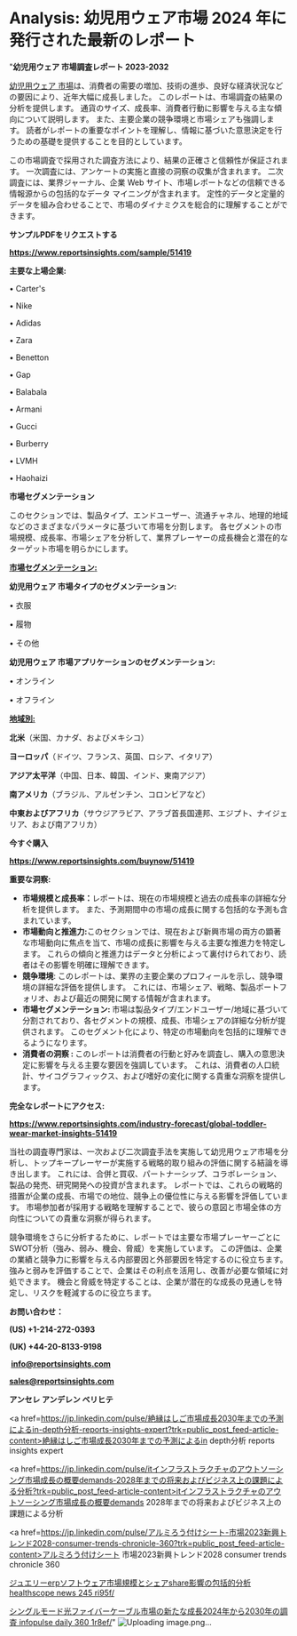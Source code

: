 # Analysis: 幼児用ウェア市場 2024 年に発行された最新のレポート

"<strong>幼児用ウェア 市場調査レポート 2023-2032</strong>

<a href=https://www.reportsinsights.com/sample/51419>幼児用ウェア 市場</a>は、消費者の需要の増加、技術の進歩、良好な経済状況などの要因により、近年大幅に成長しました。 このレポートは、市場調査の結果の分析を提供します。 通貨のサイズ、成長率、消費者行動に影響を与える主な傾向について説明します。 また、主要企業の競争環境と市場シェアも強調します。 読者がレポートの重要なポイントを理解し、情報に基づいた意思決定を行うための基礎を提供することを目的としています。

この市場調査で採用された調査方法により、結果の正確さと信頼性が保証されます。 一次調査には、アンケートの実施と直接の洞察の収集が含まれます。 二次調査には、業界ジャーナル、企業 Web サイト、市場レポートなどの信頼できる情報源からの包括的なデータ マイニングが含まれます。 定性的データと定量的データを組み合わせることで、市場のダイナミクスを総合的に理解することができます。

<strong><b>サンプルPDFをリクエストする</b></strong>

<a href=https://www.reportsinsights.com/sample/51419><strong><u>https://www.reportsinsights.com/sample/51419</u></strong></a>

<strong>主要な上場企業:</strong>

• Carter's

• Nike

• Adidas

• Zara

• Benetton

• Gap

• Balabala

• Armani

• Gucci

• Burberry

• LVMH

• Haohaizi

<strong>市場セグメンテーション</strong>

このセクションでは、製品タイプ、エンドユーザー、流通チャネル、地理的地域などのさまざまなパラメータに基づいて市場を分割します。 各セグメントの市場規模、成長率、市場シェアを分析して、業界プレーヤーの成長機会と潜在的なターゲット市場を明らかにします。

<strong><u>市場セグメンテーション</u></strong><strong><u>:</u></strong>

<strong>幼児用ウェア 市場タイプのセグメンテーション:</strong>

• 衣服

• 履物

• その他

<strong>幼児用ウェア 市場アプリケーションのセグメンテーション:</strong>

• オンライン

• オフライン

<strong><u>地域別</u></strong><strong><u>:</u></strong>

<strong>北米</strong>（米国、カナダ、およびメキシコ）

<strong>ヨーロッパ</strong>（ドイツ、フランス、英国、ロシア、イタリア）

<strong>アジア太平洋</strong>（中国、日本、韓国、インド、東南アジア）

<strong>南アメリカ</strong>（ブラジル、アルゼンチン、コロンビアなど）

<strong>中東およびアフリカ</strong>（サウジアラビア、アラブ首長国連邦、エジプト、ナイジェリア、および南アフリカ）

<strong>今すぐ購入</strong>

<a href=https://www.reportsinsights.com/buynow/51419><strong><u>https://www.reportsinsights.com/buynow/51419</u></strong></a>

<strong>重要な洞察:</strong>
<ul>
  <li><strong>市場規模と成長率：</strong>レポートは、現在の市場規模と過去の成長率の詳細な分析を提供します。 また、予測期間中の市場の成長に関する包括的な予測も含まれています。</li>
  <li><strong>市場動向と推進力:</strong>このセクションでは、現在および新興市場の両方の顕著な市場動向に焦点を当て、市場の成長に影響を与える主要な推進力を特定します。 これらの傾向と推進力はデータと分析によって裏付けられており、読者はその影響を明確に理解できます。</li>
  <li><strong>競争環境</strong>: このレポートは、業界の主要企業のプロフィールを示し、競争環境の詳細な評価を提供します。 これには、市場シェア、戦略、製品ポートフォリオ、および最近の開発に関する情報が含まれます。</li>
  <li><strong>市場セグメンテーション: </strong>市場は製品タイプ/エンドユーザー/地域に基づいて分割されており、各セグメントの規模、成長、市場シェアの詳細な分析が提供されます。 このセグメント化により、特定の市場動向を包括的に理解できるようになります。</li>
  <li><strong>消費者の洞察 : </strong>このレポートは消費者の行動と好みを調査し、購入の意思決定に影響を与える主要な要因を強調しています。 これは、消費者の人口統計、サイコグラフィックス、および嗜好の変化に関する貴重な洞察を提供します。</li>
</ul>
<strong>完全なレポートにアクセス:</strong>

<a href=https://www.reportsinsights.com/industry-forecast/global-toddler-wear-market-insights-51419><strong><u><b>https://www.reportsinsights.com/industry-forecast/global-toddler-wear-market-insights-51419</b></u></strong></a>

当社の調査専門家は、一次および二次調査手法を実施して幼児用ウェア市場を分析し、トップキープレーヤーが実施する戦略的取り組みの評価に関する結論を導き出します。 これには、合併と買収、パートナーシップ、コラボレーション、製品の発売、研究開発への投資が含まれます。 レポートでは、これらの戦略的措置が企業の成長、市場での地位、競争上の優位性に与える影響を評価しています。 市場参加者が採用する戦略を理解することで、彼らの意図と市場全体の方向性についての貴重な洞察が得られます。

競争環境をさらに分析するために、レポートでは主要な市場プレーヤーごとにSWOT分析（強み、弱み、機会、脅威）を実施しています。 この評価は、企業の業績と競争力に影響を与える内部要因と外部要因を特定するのに役立ちます。 強みと弱みを評価することで、企業はその利点を活用し、改善が必要な領域に対処できます。 機会と脅威を特定することは、企業が潜在的な成長の見通しを特定し、リスクを軽減するのに役立ちます。

<strong>お問い合わせ：</strong>

<strong>(US) +1-214-272-0393</strong>

<strong>(UK) +44-20-8133-9198</strong>

<strong> </strong><a href=info@reportsinsights.com><strong><u>info@reportsinsights.com</u></strong></a>

<a href=sales@reportsinsights.com><strong><u>sales@reportsinsights.com</u></strong></a>

<strong>アンセレ アンデレン ベリヒテ</strong>

<a href=https://jp.linkedin.com/pulse/絶縁はしご市場成長2030年までの予測によるin-depth分析-reports-insights-expert?trk=public_post_feed-article-content>絶縁はしご市場成長2030年までの予測によるin depth分析 reports insights expert</a>

<a href=https://jp.linkedin.com/pulse/itインフラストラクチャのアウトソーシング市場成長の概要demands-2028年までの将来およびビジネス上の課題による分析?trk=public_post_feed-article-content>itインフラストラクチャのアウトソーシング市場成長の概要demands 2028年までの将来およびビジネス上の課題による分析</a>

<a href=https://jp.linkedin.com/pulse/アルミろう付けシート-市場2023新興トレンド2028-consumer-trends-chronicle-360?trk=public_post_feed-article-content>アルミろう付けシート 市場2023新興トレンド2028 consumer trends chronicle 360</a>

<a href=https://www.linkedin.com/pulse/ジュエリーerpソフトウェア市場規模とシェアshare影響の包括的分析-healthscope-news-245-ri95f/>ジュエリーerpソフトウェア市場規模とシェアshare影響の包括的分析 healthscope news 245 ri95f/</a>

<a href=https://www.linkedin.com/pulse/シングルモード光ファイバーケーブル市場の新たな成長2024年から2030年の調査-infopulse-daily-360-1r8ef/>シングルモード光ファイバーケーブル市場の新たな成長2024年から2030年の調査 infopulse daily 360 1r8ef/</a>"
![Uploading image.png…]()

